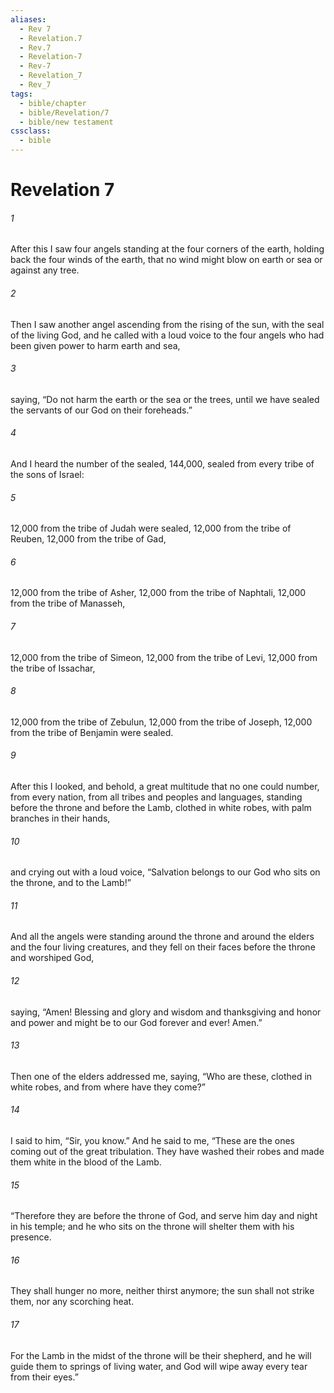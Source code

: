 ```yaml
---
aliases:
  - Rev 7
  - Revelation.7
  - Rev.7
  - Revelation-7
  - Rev-7
  - Revelation_7
  - Rev_7
tags:
  - bible/chapter
  - bible/Revelation/7
  - bible/new testament
cssclass:
  - bible
---
```


# Revelation 7

###### 1
After this I saw four angels standing at the four corners of the earth, holding back the four winds of the earth, that no wind might blow on earth or sea or against any tree.
###### 2
Then I saw another angel ascending from the rising of the sun, with the seal of the living God, and he called with a loud voice to the four angels who had been given power to harm earth and sea,
###### 3
saying, “Do not harm the earth or the sea or the trees, until we have sealed the servants of our God on their foreheads.”
###### 4
And I heard the number of the sealed, 144,000, sealed from every tribe of the sons of Israel:
###### 5
12,000 from the tribe of Judah were sealed, 12,000 from the tribe of Reuben, 12,000 from the tribe of Gad,
###### 6
12,000 from the tribe of Asher, 12,000 from the tribe of Naphtali, 12,000 from the tribe of Manasseh,
###### 7
12,000 from the tribe of Simeon, 12,000 from the tribe of Levi, 12,000 from the tribe of Issachar,
###### 8
12,000 from the tribe of Zebulun, 12,000 from the tribe of Joseph, 12,000 from the tribe of Benjamin were sealed.
###### 9
After this I looked, and behold, a great multitude that no one could number, from every nation, from all tribes and peoples and languages, standing before the throne and before the Lamb, clothed in white robes, with palm branches in their hands,
###### 10
and crying out with a loud voice, “Salvation belongs to our God who sits on the throne, and to the Lamb!”
###### 11
And all the angels were standing around the throne and around the elders and the four living creatures, and they fell on their faces before the throne and worshiped God,
###### 12
saying, “Amen! Blessing and glory and wisdom and thanksgiving and honor and power and might be to our God forever and ever! Amen.”
###### 13
Then one of the elders addressed me, saying, “Who are these, clothed in white robes, and from where have they come?”
###### 14
I said to him, “Sir, you know.” And he said to me, “These are the ones coming out of the great tribulation. They have washed their robes and made them white in the blood of the Lamb.
###### 15
“Therefore they are before the throne of God, and serve him day and night in his temple; and he who sits on the throne will shelter them with his presence.
###### 16
They shall hunger no more, neither thirst anymore; the sun shall not strike them, nor any scorching heat.
###### 17
For the Lamb in the midst of the throne will be their shepherd, and he will guide them to springs of living water, and God will wipe away every tear from their eyes.”



